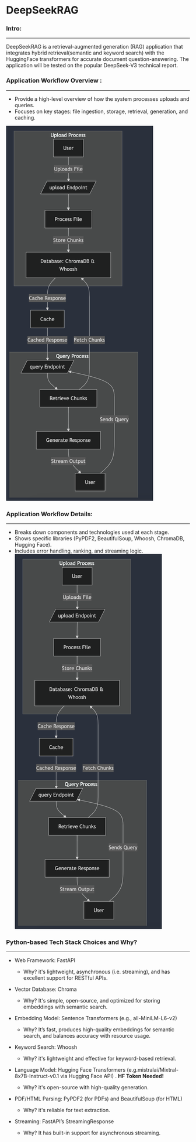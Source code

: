 # DeepSeekRAG


### Intro:
--------------------------------
DeepSeekRAG is a retrieval-augmented generation (RAG) application that integrates hybrid retrieval(semantic and keyword search) with the HuggingFace transformers for accurate document question-answering. The application will be tested on the popular DeepSeek-V3 technical report.




###  Application Workflow Overview :
--------------------------------
- Provide a high-level overview of how the system processes uploads and queries.
- Focuses on key stages: file ingestion, storage, retrieval, generation, and caching.

![alt text](image.png)


### Application Workflow Details:
--------------------------------
- Breaks down components and technologies used at each stage.
- Shows specific libraries (PyPDF2, BeautifulSoup, Whoosh, ChromaDB, Hugging Face).
- Includes error handling, ranking, and streaming logic.
![alt text](image-1.png)

### Python-based Tech Stack Choices and Why?
--------------------------------
- Web Framework: FastAPI
  - Why? it's lightweight, asynchronous (i.e. streaming), and has excellent support for RESTful APIs.

- Vector Database: Chroma
  - Why? It's simple, open-source, and optimized for storing embeddings with semantic search. 

- Embedding Model: Sentence Transformers (e.g., all-MiniLM-L6-v2)
  - Why? It’s fast, produces high-quality embeddings for semantic search, and balances accuracy with resource usage.

- Keyword Search: Whoosh
  - Why? it's lightweight and effective for keyword-based retrieval.

- Language Model: Hugging Face Transformers (e.g.mistralai/Mixtral-8x7B-Instruct-v0.1 via Hugging Face API) . **HF Token Needed!**
  - Why? it's open-source with high-quality generation.

- PDF/HTML Parsing: PyPDF2 (for PDFs) and BeautifulSoup (for HTML)
  - Why?  it's reliable for text extraction.

- Streaming: FastAPI’s StreamingResponse
  - Why? It has built-in support for asynchronous streaming.
